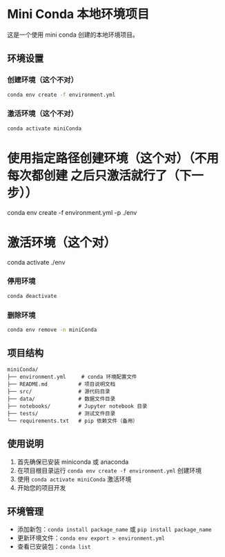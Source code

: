 # Mini Conda 本地环境项目

这是一个使用 mini conda 创建的本地环境项目。

## 环境设置

### 创建环境（这个不对）

```bash
conda env create -f environment.yml
```

### 激活环境（这个不对）

```bash
conda activate miniConda
```

# 使用指定路径创建环境（这个对）（不用每次都创建  之后只激活就行了（下一步））

conda env create -f environment.yml -p ./env

# 激活环境（这个对）

conda activate ./env

### 停用环境

```bash
conda deactivate
```

### 删除环境

```bash
conda env remove -n miniConda
```

## 项目结构

```
miniConda/
├── environment.yml     # conda 环境配置文件
├── README.md          # 项目说明文档
├── src/               # 源代码目录
├── data/              # 数据文件目录
├── notebooks/         # Jupyter notebook 目录
├── tests/             # 测试文件目录
└── requirements.txt   # pip 依赖文件（备用）
```

## 使用说明

1. 首先确保已安装 miniconda 或 anaconda
2. 在项目根目录运行 `conda env create -f environment.yml` 创建环境
3. 使用 `conda activate miniConda` 激活环境
4. 开始您的项目开发

## 环境管理

- 添加新包：`conda install package_name` 或 `pip install package_name`
- 更新环境文件：`conda env export > environment.yml`
- 查看已安装包：`conda list`
